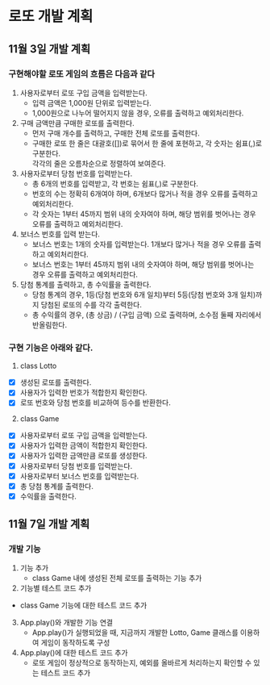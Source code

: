 # 로또 개발 계획

## 11월 3일 개발 계획
### 구현해야할 로또 게임의 흐름은 다음과 같다
1. 사용자로부터 로또 구입 금액을 입력받는다.
   - 입력 금액은 1,000원 단위로 입력받는다.
   - 1,000원으로 나누어 떨어지지 않을 경우, 오류를 출력하고 예외처리한다.
2. 구매 금액만큼 구매한 로또를 출력한다.
   - 먼저 구매 개수를 출력하고, 구매한 전체 로또를 출력한다.
   - 구매한 로또 한 줄은 대괄호([])로 묶어서 한 줄에 포현하고, 각 숫자는 쉼표(,)로 구분한다. <br/>각각의 줄은 오름차순으로 정렬하여 보여준다.
3. 사용자로부터 당첨 번호를 입력받는다.
   -  총 6개의 번호를 입력받고, 각 번호는 쉼표(,)로 구분한다.
   -  번호의 수는 정확히 6개여야 하며, 6개보다 많거나 적을 경우 오류를 출력하고 예외처리한다.
   -  각 숫자는 1부터 45까지 범위 내의 숫자여야 하며, 해당 범위를 벗어나는 경우 오류를 출력하고 예외처리한다.
4. 보너스 번호를 입력 받는다.
   - 보너스 번호는 1개의 숫자를 입력받는다. 1개보다 많거나 적을 경우 오류를 출력하고 예외처리한다.
   - 보너스 번호는 1부터 45까지 범위 내의 숫자여야 하며, 해당 범위를 벗어나는 경우 오류를 출력하고 예외처리한다.
5. 당첨 통계를 출력하고, 총 수익률을 출력한다.
   - 당첨 통계의 경우, 1등(당첨 번호와 6개 일치)부터 5등(당첨 번호와 3개 일치)까지 당첨된 로또의 수를 각각 출력한다.
   - 총 수익률의 경우, (총 상금) / (구입 금액) 으로 출력하며,  소수점 둘째 자리에서 반올림한다.

### 구현 기능은 아래와 같다.
1. class Lotto
- [X] 생성된 로또를 출력한다.
- [X] 사용자가 입력한 번호가 적합한지 확인한다.
- [X] 로또 번호와 당첨 번호를 비교하여 등수를 반환한다.

2. class Game
- [X] 사용자로부터 로또 구입 금액을 입력받는다.
- [X] 사용자가 입력한 금액이 적합한지 확인한다.
- [X] 사용자가 입력한 금액만큼 로또를 생성한다.
- [X] 사용자로부터 당첨 번호를 입력받는다.
- [X] 사용자로부터 보너스 번호를 입력받는다.
- [X] 총 당첨 통계를 출력한다.
- [X] 수익률을 출력한다.

## 11월 7일 개발 계획
### 개발  기능
1. 기능 추가
   - class Game 내에 생성된 전체 로또를 출력하는 기능 추가
2.  기능별 테스트 코드 추가
   - class Game 기능에 대한 테스트 코드 추가
3. App.play()와 개발한 기능 연결
   - App.play()가 실행되었을 때, 지금까지 개발한 Lotto, Game 클래스를 이용하여 게임이 동작하도록 구성
4. App.play()에 대한 테스트 코드 추가
   - 로또 게임이 정상적으로 동작하는지, 예외를 올바르게 처리하는지 확인할 수 있는 테스트 코드 추가
